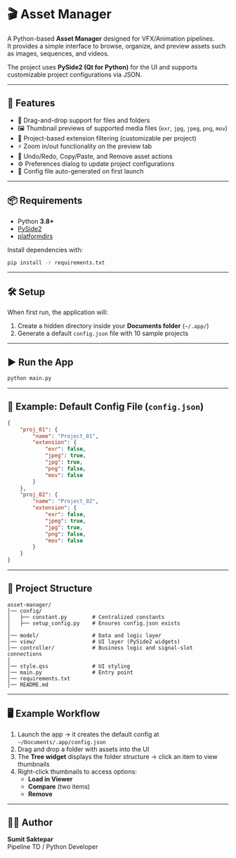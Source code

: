 # 🎬 Asset Manager

A Python-based **Asset Manager** designed for VFX/Animation pipelines.  
It provides a simple interface to browse, organize, and preview assets such as images, sequences, and videos.  

The project uses **PySide2 (Qt for Python)** for the UI and supports customizable project configurations via JSON.

---

## 🚀 Features
- 📂 Drag-and-drop support for files and folders  
- 🖼️ Thumbnail previews of supported media files (`exr`, `jpg`, `jpeg`, `png`, `mov`)  
- 📑 Project-based extension filtering (customizable per project)  
- ⚡ Zoom in/out functionality on the preview tab  
- 🔄 Undo/Redo, Copy/Paste, and Remove asset actions  
- ⚙️ Preferences dialog to update project configurations  
- 📝 Config file auto-generated on first launch  

---

## 📦 Requirements
- Python **3.8+**  
- [PySide2](https://pypi.org/project/PySide2/)  
- [platformdirs](https://pypi.org/project/platformdirs/)  

Install dependencies with:

```bash
pip install -r requirements.txt
```

---

## 🛠️ Setup
When first run, the application will:
1. Create a hidden directory inside your **Documents folder** (`~/.app/`)  
2. Generate a default `config.json` file with 10 sample projects  

---

## ▶️ Run the App
```bash
python main.py
```

---

## 📝 Example: Default Config File (`config.json`)
```json
{
    "proj_01": {
        "name": "Project_01",
        "extension": {
            "exr": false,
            "jpeg": true,
            "jpg": true,
            "png": false,
            "mov": false
        }
    },
    "proj_02": {
        "name": "Project_02",
        "extension": {
            "exr": false,
            "jpeg": true,
            "jpg": true,
            "png": false,
            "mov": false
        }
    }
}
```

---

## 📂 Project Structure
```
asset-manager/
│── config/
│   ├── constant.py        # Centralized constants
│   ├── setup_config.py    # Ensures config.json exists
│
│── model/                 # Data and logic layer
│── view/                  # UI layer (PySide2 widgets)
│── controller/            # Business logic and signal-slot connections
│
│── style.qss              # UI styling
│── main.py                # Entry point
│── requirements.txt
│── README.md
```

---

## 🖥️ Example Workflow
1. Launch the app → it creates the default config at `~/Documents/.app/config.json`  
2. Drag and drop a folder with assets into the UI  
3. The **Tree widget** displays the folder structure → click an item to view thumbnails  
4. Right-click thumbnails to access options:  
   - **Load in Viewer**  
   - **Compare** (two items)  
   - **Remove**  

---

## 👨‍💻 Author
**Sumit Saktepar**  
Pipeline TD / Python Developer  
